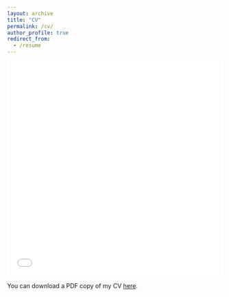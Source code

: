 ```yaml
---
layout: archive
title: "CV"
permalink: /cv/
author_profile: true
redirect_from:
  - /resume
---
```


<iframe src="/files/pdf/CV_Oct18.pdf" width="100%" height="500" frameborder="no" border="0" marginwidth="0" marginheight="0"></iframe>

You can download a PDF copy of my CV [here](/files/pdf/CV_Oct18.pdf).
